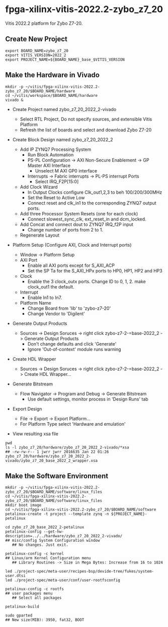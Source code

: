 # fpga-xilinx-vitis-2022.2-zybo_z7_20
Vitis 2022.2 platform for Zybo Z7-20.

Create New Project
------------------



```
export BOARD_NAME=zybo_z7_20
export VITIS_VERSION=2022_2
export PROJECT_NAME=${BOARD_NAME}_base_$VITIS_VERSION
```

Make the Hardware in Vivado
---------------------------

```
mkdir -p ~/vitis/fpga-xilinx-vitis-2022.2-zybo_z7_20/$BOARD_NAME/hardware
cd ~/vitis/workspace/$BOARD_NAME/hardware
vivado &
```

* Create Project named zybo_z7_20_2022_2-vivado
  * Select RTL Project, Do not specify sources, and extensible Vitis Platform
  * Refresh the list of boards and select and download Zybo Z7-20

* Create Block Design named zybo_z7_20_2022_2
  * Add IP ZYNQ7 Processing System
    * Run Block Automation
    * PS-PL Configuration -> AXI Non-Secure Enablement -> GP Master AXI Interface
      * Unselect M AXI GP0 interface
    * Interrupts -> Fabric interrupts -> PL-PS interrupt Ports
      * Select IRQ_F2P[15:0]
  * Add Clock Wizard
    * In Output Clocks configure Clk_out1,2,3 to beh 100/200/300MHz
    * Set the Reset to Active Low
    * Connect reset and clk_in1 to the corresponding ZYNQ7 output ports.
  * Add three Processor System Resets (one for each clock)
    * Connect slowest_sync_clk, ext_reset_in and dcm_locked.
  * Add Concat and connect dout to ZYNQ7 IRQ_f2P input
    * Change number of ports from 2 to 1.
  * Regenerate Layout
* Platform Setup (Configure AXI, Clock and Interrupt ports)
  * Window -> Platform Setup
  * AXI Port
    * Enable all AXI ports except for S_AXI_ACP
    * Set the SP Ta for the S_AXI_HPx ports to HP0, HP1, HP2 and HP3
  * Clock
    * Enable the 3 clock_outx ports. Change ID to 0, 1, 2. make clock_out1 the default.
  * Interrupt
    * Enable In1 to In7.
  * Platform Name
    * Change Board from 'lib' to 'zybo-z7-20'
    * Change Vendor to 'Digilent'
* Generate Output Products
  * Sources -> Design Soruces -> right click zybo-z7-2-=base-2022_2 -> Generate Output Products
    * Don't change defaults and click 'Generate'
    * Ignore 'Out-of-context' module runs warning
* Create HDL Wrapper
  * Sources -> Design Soruces -> right click zybo-z7-2-=base-2022_2 -> Create HDL Wrapper...
* Generate Bitstream
  * Flow Navigator -> Program and Debug -> Generate Bitstream
    * Use default settings, monitor process in 'Design Runs' tab
* Export Design
  * File -> Export -> Export Platform...
  * For Platform Type select 'Hardware and emulation'
* View resulting xsa file

```
pwd
ls -l zybo_z7_20/hardware/zybo_z7_20_2022_2-vivado/*xsa
## -rw-rw-r-- 1 jwrr jwrr 2016635 Jan 22 01:26 zybo_z7_20/hardware/zybo_z7_20_2022_2-vivado/zybo_z7_20_base_2022_2_wrapper.xsa
```

Make the Software Environment
-----------------------------

```
mkdir -p ~/vitis/fpga-xilinx-vitis-2022.2-zybo_z7_20/$BOARD_NAME/software/linux_files
cd ~/vitis/fpga-xilinx-vitis-2022.2-zybo_z7_20/$BOARD_NAME/software/linux_files
mkdir boot image
cd ~/vitis/fpga-xilinx-vitis-2022.2-zybo_z7_20/$BOARD_NAME/software
petalinux-create -t project --template zynq -n ${PROJECT_NAME}-petalinux

cd zybo_z7_20_base_2022_2-petalinux
petalinux-config --get-hw-description=../../hardware/zybo_z7_20_2022_2-vivado/
## misc/config System Configuration window
   ## No changes. Just exit.

petalinux-config -c kernel
## Linux/arm Kernel Configuration menu
   ## Library Routines -> Size in Mega Bytes: Increase from 16 to 1024

led ./project-spec/meta-user/recipes-bsp/devide-tree/fukes/system-user.dtsi
led ./project-spec/meta-user/conf/user-rootfsconfig

petalinux-config -c rootfs
## user packages menu
   ## Select all packages

petalinux-build

sudo gparted
## New size(MIB): 3950, fat32, BOOT

```



